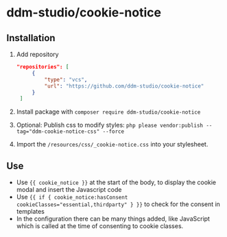 # ddm-studio/cookie-notice

## Installation

1. Add repository
   ```json
   "repositories": [
        {
            "type": "vcs",
            "url": "https://github.com/ddm-studio/cookie-notice"
        }
    ]
   ```
2. Install package with ``composer require ddm-studio/cookie-notice``
3. Optional: Publish css to modify styles: ``php please vendor:publish --tag="ddm-cookie-notice-css" --force``

4. Import the ``/resources/css/_cookie-notice.css`` into your stylesheet.
   

## Use

* Use ``{{ cookie_notice }}`` at the start of the body, to display the cookie modal and insert the Javascript code
* Use ``{{ if { cookie_notice:hasConsent cookieClasses="essential,thirdparty" } }}`` to check for the consent in templates
* In the configuration there can be many things added, like JavaScript which is called at the time of consenting to cookie classes.
